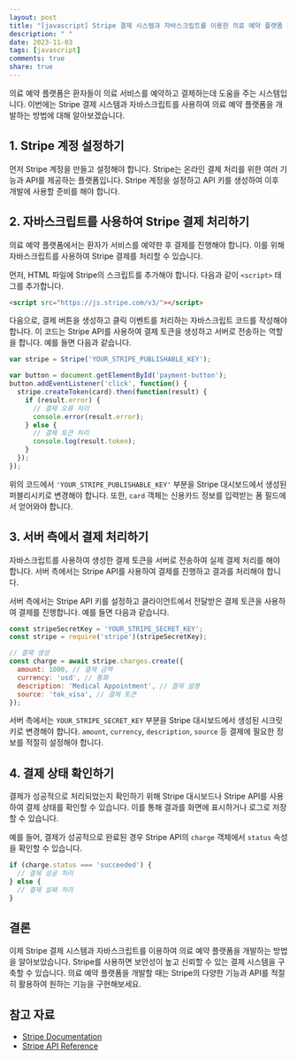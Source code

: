 ```yaml
---
layout: post
title: "[javascript] Stripe 결제 시스템과 자바스크립트를 이용한 의료 예약 플랫폼 개발 방법"
description: " "
date: 2023-11-03
tags: [javascript]
comments: true
share: true
---
```


의료 예약 플랫폼은 환자들이 의료 서비스를 예약하고 결제하는데 도움을 주는 시스템입니다. 이번에는 Stripe 결제 시스템과 자바스크립트를 사용하여 의료 예약 플랫폼을 개발하는 방법에 대해 알아보겠습니다.

## 1. Stripe 계정 설정하기

먼저 Stripe 계정을 만들고 설정해야 합니다. Stripe는 온라인 결제 처리를 위한 여러 기능과 API를 제공하는 플랫폼입니다. Stripe 계정을 설정하고 API 키를 생성하여 이후 개발에 사용할 준비를 해야 합니다.

## 2. 자바스크립트를 사용하여 Stripe 결제 처리하기

의료 예약 플랫폼에서는 환자가 서비스를 예약한 후 결제를 진행해야 합니다. 이를 위해 자바스크립트를 사용하여 Stripe 결제를 처리할 수 있습니다.

먼저, HTML 파일에 Stripe의 스크립트를 추가해야 합니다. 다음과 같이 `<script>` 태그를 추가합니다.

```html
<script src="https://js.stripe.com/v3/"></script>
```

다음으로, 결제 버튼을 생성하고 클릭 이벤트를 처리하는 자바스크립트 코드를 작성해야 합니다. 이 코드는 Stripe API를 사용하여 결제 토큰을 생성하고 서버로 전송하는 역할을 합니다. 예를 들면 다음과 같습니다.

```javascript
var stripe = Stripe('YOUR_STRIPE_PUBLISHABLE_KEY');

var button = document.getElementById('payment-button');
button.addEventListener('click', function() {
  stripe.createToken(card).then(function(result) {
    if (result.error) {
      // 결제 오류 처리
      console.error(result.error);
    } else {
      // 결제 토큰 처리
      console.log(result.token);
    }
  });
});
```

위의 코드에서 `'YOUR_STRIPE_PUBLISHABLE_KEY'` 부분을 Stripe 대시보드에서 생성된 퍼블리시키로 변경해야 합니다. 또한, `card` 객체는 신용카드 정보를 입력받는 폼 필드에서 얻어와야 합니다.

## 3. 서버 측에서 결제 처리하기

자바스크립트를 사용하여 생성한 결제 토큰을 서버로 전송하여 실제 결제 처리를 해야 합니다. 서버 측에서는 Stripe API를 사용하여 결제를 진행하고 결과를 처리해야 합니다.

서버 측에서는 Stripe API 키를 설정하고 클라이언트에서 전달받은 결제 토큰을 사용하여 결제를 진행합니다. 예를 들면 다음과 같습니다.

```javascript
const stripeSecretKey = 'YOUR_STRIPE_SECRET_KEY';
const stripe = require('stripe')(stripeSecretKey);

// 결제 생성
const charge = await stripe.charges.create({
  amount: 1000, // 결제 금액
  currency: 'usd', // 통화
  description: 'Medical Appointment', // 결제 설명
  source: 'tok_visa', // 결제 토큰
});
```

서버 측에서는 `YOUR_STRIPE_SECRET_KEY` 부분을 Stripe 대시보드에서 생성된 시크릿키로 변경해야 합니다. `amount`, `currency`, `description`, `source` 등 결제에 필요한 정보를 적절히 설정해야 합니다.

## 4. 결제 상태 확인하기

결제가 성공적으로 처리되었는지 확인하기 위해 Stripe 대시보드나 Stripe API를 사용하여 결제 상태를 확인할 수 있습니다. 이를 통해 결과를 화면에 표시하거나 로그로 저장할 수 있습니다.

예를 들어, 결제가 성공적으로 완료된 경우 Stripe API의 `charge` 객체에서 `status` 속성을 확인할 수 있습니다.

```javascript
if (charge.status === 'succeeded') {
  // 결제 성공 처리
} else {
  // 결제 실패 처리
}
```

## 결론

이제 Stripe 결제 시스템과 자바스크립트를 이용하여 의료 예약 플랫폼을 개발하는 방법을 알아보았습니다. Stripe를 사용하면 보안성이 높고 신뢰할 수 있는 결제 시스템을 구축할 수 있습니다. 의료 예약 플랫폼을 개발할 때는 Stripe의 다양한 기능과 API를 적절히 활용하여 원하는 기능을 구현해보세요.

## 참고 자료

- [Stripe Documentation](https://stripe.com/docs)
- [Stripe API Reference](https://stripe.com/docs/api)
